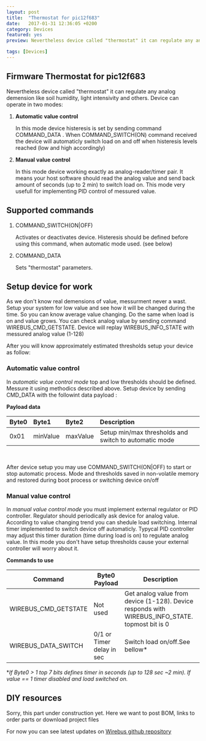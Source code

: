 ```yaml
---
layout: post
title:  "Thermostat for pic12f683"
date:   2017-01-31 12:36:05 +0200
category: Devices
featured: yes
preview: Nevertheless device called "thermostat" it can regulate any analog demension like soil humidity, light intensivity and others. Device can operate in two modes

tags: [Devices]
---
```


## Firmware Thermostat for pic12f683
Nevertheless device called "thermostat" it can regulate any analog demension like soil humidity, light intensivity and others. Device can operate in two modes:


1.	__Automatic value control__

	In this mode device histeresis is set by sending command COMMAND\_DATA . When COMMAND\_SWITCH(ON) command received the device will automaticly switch load on and off when  histeresis levels reached (low and high accordingly) 


2. 	__Manual value control__

	In this mode device working exactly as analog-reader/timer pair. It means your host software should read the analog value and send back amount of seconds (up to 2 min)  to switch load on.
	This mode very usefull for implementing PID control of messured value.

## Supported commands


1. COMMAND\_SWITCH(ON\|OFF)

   Activates or deactivates device. Histeresis should be defined before using this command, when automatic mode used. (see below)

2. COMMAND\_DATA

   Sets "thermostat" parameters.


## Setup device for work

 As we don't know real demensions of value, messurment never a wast. Setup your system for low value and see how it will be changed during the time. So you can know average value changing. Do the same when load is on and value grows. You can check analog value  by sending command WIREBUS\_CMD\_GETSTATE. Device will replay WIREBUS\_INFO\_STATE with messured analog value (1-128) 

After you will know approximately estimated thresholds setup your device as follow:

### __Automatic value control__
	
In *automatic value control mode* top and low thresholds should be defined. Messure it using methodics described above.
Setup device by sending CMD\_DATA with the followint data payload :

__Payload data__


| Byte0	| Byte1	| Byte2	| Description	|
|---|:-------------|:-----|:-----|
0x01 | minValue | maxValue  | Setup min/max thresholds and switch to automatic mode 

<br />

After device setup you may use COMMAND\_SWITCH(ON\|OFF) to start or stop automatic process. Mode and thresholds saved in non-volatile memory and restored during boot process or switching device on/off



###  __Manual value control__ 

In *manual value control mode* you must implement external regulator or PID controller. Regulator should periodically ask device for analog value.
According to value changing trend you can shedule load switching. Internal timer implemented to switch device off automaticly. 
Typycal PID controller may adjust this timer duration (time during load is on) to regulate analog value. In this mode you don't have setup thresholds cause your 
external controller will worry about it.

__Commands to use__

| Command | Byte0 Payload | Description
|---|---|---|
WIREBUS\_CMD\_GETSTATE | Not used | Get analog value from device (1-128). Device responds with WIREBUS\_INFO\_STATE. topmost bit is 0
WIREBUS\_DATA\_SWITCH  | 0/1 or Timer delay in sec | Switch load on/off.See bellow* 


\**If Byte0 > 1 top 7 bits defines timer in seconds (up to 128 sec ~2 min). If value == 1 timer disabled and load switched on.*
	


## DIY resources

Sorry, this part under construction yet. Here we want to post BOM, links to order parts or download project files 

For now you can see latest updates on  [Wirebus github repository](https://github.com/vt77/wirebus)


